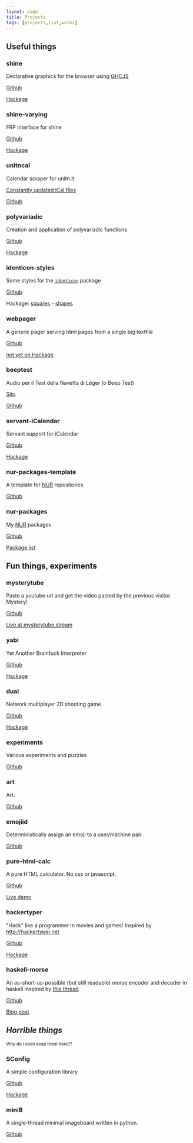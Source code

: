 ```yaml
---
layout: page
title: Projects
tags: [projects,list,works]
---
```



## Useful things

### shine

Declarative graphics for the browser using [GHCJS](https://github.com/ghcjs/ghcjs)

[Github](https://github.com/fgaz/shine)

[Hackage](https://hackage.haskell.org/package/shine)

### shine-varying

FRP interface for shine

[Github](https://github.com/fgaz/shine-varying)

[Hackage](https://hackage.haskell.org/package/shine-varying)

### unitncal

Calendar scraper for unitn.it

[Constantly updated iCal files](http://unitncal.fgaz.me)

[Github](https://github.com/fgaz/unitncal)

### polyvariadic

Creation and application of polyvariadic functions

[Github](https://github.com/fgaz/polyvariadic)

[Hackage](https://hackage.haskell.org/package/polyvariadic)

### identicon-styles

Some styles for the [`identicon`](http://hackage.haskell.org/package/identicon) package

[Github](https://github.com/fgaz/identicon-styles)

Hackage: [squares](https://hackage.haskell.org/package/identicon-style-squares) - [shapes]()

### webpager

A generic pager serving html pages from a single big textfile

[Github](https://github.com/fgaz/webpager)

[not yet on Hackage]()

### beeptest

Audio per il Test della Navetta di Léger (o Beep Test)

[Sito](http://fgaz.github.io/beeptest)

[Github](https://github.com/fgaz/beeptest)

### servant-iCalendar

Servant support for iCalendar

[Github](https://github.com/fgaz/servant-iCalendar)

[Hackage](https://hackage.haskell.org/package/servant-iCalendar)

### nur-packages-template

A template for [NUR](https://github.com/nix-community/NUR) repositories

[Github](https://github.com/nix-community/nur-packages-template)

### nur-packages

My [NUR](https://github.com/nix-community/NUR) packages

[Github](https://github.com/fgaz/nur-packages)

[Package list](https://nix-community.github.io/nur-search/repos/fgaz/)


## Fun things, experiments

### mysterytube

Paste a youtube url and get the video pasted by the previous visitor. Mystery!

[Github](https://github.com/fgaz/mysterytube/)

[Live at mysterytube.stream](http://mysterytube.stream)

### yabi

Yet Another Brainfuck Interpreter

[Github](https://github.com/fgaz/yabi)

[Hackage](https://hackage.haskell.org/package/yabi)

### dual

Network multiplayer 2D shooting game

[Github](https://github.com/fgaz/dual)

[Hackage](https://hackage.haskell.org/package/dual-game)

### experiments

Various experiments and puzzles

[Github](https://github.com/fgaz/experiments)

### art

Art.

[Github](https://github.com/fgaz/art)

### emojiid

Deterministically assign an emoji to a user/machine pair

[Github](https://github.com/fgaz/emojiid)

### pure-html-calc

A pure HTML calculator. No css or javascript.

[Github](https://github.com/fgaz/pure-html-calc/)

[Live demo](http://fgaz.github.io/pure-html-calc/)

### hackertyper

"Hack" like a programmer in movies and games! Inspired by http://hackertyper.net

[Github](https://github.com/fgaz/hackertyper)

[Hackage](https://hackage.haskell.org/package/hackertyper)

### haskell-morse

An as-short-as-possible (but still readable) morse encoder and decoder in haskell inspired by [this thread](http://www.reddit.com/r/programming/comments/7xjqb/who_can_write_the_smallesttidiestcleverest_morse/).

[Github](https://github.com/fgaz/haskell-morse)

[Blog post](/posts/2014-12-05-morse-translator-haskell/)


## *Horrible things*

<small>Why do I even keep them here??</small>

### SConfig

A simple configuration library

[Github](https://github.com/fgaz/SConfig)

[Hackage](https://hackage.haskell.org/package/SConfig)

### miniB

A single-thread minimal imageboard written in python.

[Github](https://github.com/fgaz/miniB)

